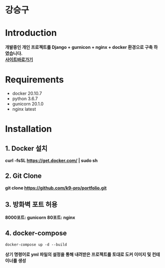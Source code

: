 강승구
====================

# Introduction

**개발중인 개인 프로젝트를 Django + gurnicon + nginx + docker 환경으로 구축 하였습니다.**   
**[사이트바로가기](http://ec2-3-36-97-51.ap-northeast-2.compute.amazonaws.com/swagger/)**

# Requirements
- docker 20.10.7
- python 3.6.7  
- gunicorn 20.1.0
- nginx latest
 
# Installation
## 1. Docker 설치
**curl -fsSL https://get.docker.com/ | sudo sh**


## 2. Git Clone   
**git clone https://github.com/k9-pro/portfolio.git**
  

## 3. 방화벽 포트 허용
**8000포트: gunicorn**
**80포트: nginx**

## 4. docker-compose
```
docker-compose up -d --build
```
**상기 명령어로 yml 파일의 설정을 통해 내려받은 프로젝트를 토대로 도커 이미지 및 컨테이너를 생성**
